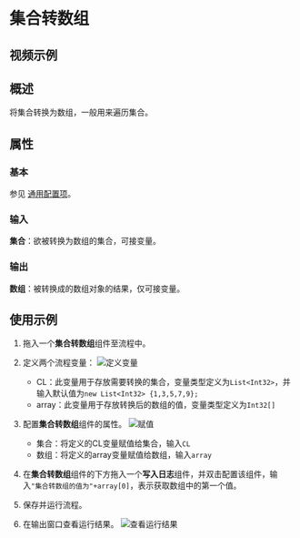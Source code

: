 # 集合转数组

## 视频示例

## 概述

将集合转换为数组，一般用来遍历集合。

## 属性

### 基本

参见 [通用配置项](../Appendix/CommonConfigurationItems.md)。

### 输入

**集合**：欲被转换为数组的集合，可接变量。

### 输出

**数组**：被转换成的数组对象的结果，仅可接变量。

## 使用示例

1. 拖入一个**集合转数组**组件至流程中。
2. 定义两个流程变量：
   ![定义变量](https://docimages.blob.core.chinacloudapi.cn/images/Activities/varialscollect20201218.png)
    - CL：此变量用于存放需要转换的集合，变量类型定义为`List<Int32>`，并输入默认值为`new List<Int32> {1,3,5,7,9};`
    - array：此变量用于存放转换后的数组的值，变量类型定义为`Int32[]`  
3. 配置**集合转数组**组件的属性。
   ![赋值](https://docimages.blob.core.chinacloudapi.cn/images/Activities/assigncollect20201218.png)

    - 集合：将定义的CL变量赋值给集合，输入`CL`
    - 数组：将定义的array变量赋值给数组，输入`array`  
4. 在**集合转数组**组件的下方拖入一个**写入日志**组件，并双击配置该组件，输入`"集合转数组的值为"+array[0]`，表示获取数组中的第一个值。
5. 保存并运行流程。
6. 在输出窗口查看运行结果。
   ![查看运行结果](https://docimages.blob.core.chinacloudapi.cn/images/Activities/listtoarrayresult20201218.png)
